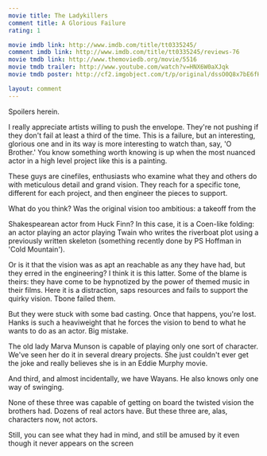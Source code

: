 ```yaml
---
movie title: The Ladykillers
comment title: A Glorious Failure
rating: 1

movie imdb link: http://www.imdb.com/title/tt0335245/
comment imdb link: http://www.imdb.com/title/tt0335245/reviews-76
movie tmdb link: http://www.themoviedb.org/movie/5516
movie tmdb trailer: http://www.youtube.com/watch?v=HNX6W0aXJqk
movie tmdb poster: http://cf2.imgobject.com/t/p/original/dssO0Q8x7bE6fHTn9cqkG7a6Lzi.jpg

layout: comment
---
```


Spoilers herein.

I really appreciate artists willing to push the envelope. They're not pushing if they don't  fail at least a third of the time. This is a failure, but an interesting, glorious one and in its  way is more interesting to watch than, say, 'O Brother.' You know something worth  knowing is up when the most nuanced actor in a high level project like this is a painting.

These guys are cinefiles, enthusiasts who examine what they and others do with  meticulous detail and grand vision. They reach for a specific tone, different for each  project, and then engineer the pieces to support. 

What do you think? Was the original vision too ambitious: a takeoff from the

Shakespearean actor from Huck Finn? In this case, it is a Coen-like folding: an actor  playing an actor playing Twain who writes the riverboat plot using a previously written  skeleton (something recently done by PS Hoffman in 'Cold Mountain').

Or is it that the vision was as apt an reachable as any they have had, but they erred in the  engineering? I think it is this latter. Some of the blame is theirs: they have come to be  hypnotized by the power of themed music in their films. Here it is a distraction, saps  resources and fails to support the quirky vision. Tbone failed them.

But they were stuck with some bad casting. Once that happens, you're lost. Hanks is such  a heaviweight that he forces the vision to bend to what he wants to do as an actor. Big  mistake.

The old lady Marva Munson is capable of playing only one sort of character. We've seen  her do it in several dreary projects. She just couldn't ever get the joke and really believes  she is in an Eddie Murphy movie.

And third, and almost incidentally, we have Wayans. He also knows only one way of  swinging. 

None of these three was capable of getting on board the twisted vision the brothers had.  Dozens of real actors have. But these three are, alas, characters now, not actors.

Still, you can see what they had in mind, and still be amused by it even though it never  appears on the screen